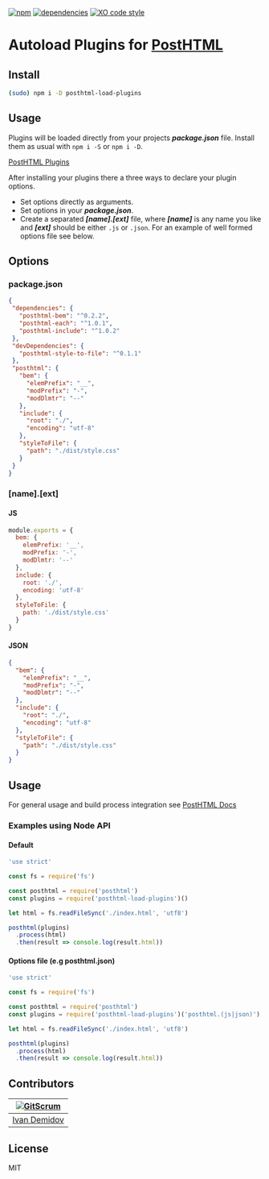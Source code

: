 [![npm][npm]][npm-1]
[![dependencies][deps]][deps-1]
[![XO code style][style]][style-1]

# Autoload Plugins for [PostHTML](https://github.com/posthtml/posthtml)

## Install

```bash
(sudo) npm i -D posthtml-load-plugins
```
## Usage

Plugins will be loaded directly from your projects ***package.json*** file.
Install them as usual with ``` npm i -S ``` or ``` npm i -D ```.

[PostHTML Plugins](https://maltsev.github.io/posthtml-plugins/)

After installing your plugins there a three ways to declare your plugin options.

- Set options directly as arguments.
- Set options in your ***package.json***.
- Create a separated ***[name].[ext]*** file, where ***[name]*** is any name you like and ***[ext]*** should be either ``` .js ``` or ``` .json ```.
For an example of well formed options file see below.

## Options

### package.json

```json
{
 "dependencies": {
   "posthtml-bem": "^0.2.2",
   "posthtml-each": "^1.0.1",
   "posthtml-include": "^1.0.2"
 },
 "devDependencies": {
   "posthtml-style-to-file": "^0.1.1"
 },
 "posthtml": {
   "bem": {
     "elemPrefix": "__",
     "modPrefix": "-",
     "modDlmtr": "--"
   },
   "include": {
     "root": "./",
     "encoding": "utf-8"
   },
   "styleToFile": {
     "path": "./dist/style.css"
   }
 }
}
```

### [name].[ext]

#### JS
```js
module.exports = {
  bem: {
    elemPrefix: '__',
    modPrefix: '-',
    modDlmtr: '--'
  },
  include: {
    root: './',
    encoding: 'utf-8'
  },
  styleToFile: {
    path: './dist/style.css'
  }
}
```
#### JSON

```json
{
  "bem": {
    "elemPrefix": "__",
    "modPrefix": "-",
    "modDlmtr": "--"
  },
  "include": {
    "root": "./",
    "encoding": "utf-8"
  },
  "styleToFile": {
    "path": "./dist/style.css"
  }
}
```

## Usage
For general usage and build process integration see [PostHTML Docs](https://github.com/posthtml/posthtml#usage)

### Examples using Node API
#### Default

```js
'use strict'

const fs = require('fs')

const posthtml = require('posthtml')
const plugins = require('posthtml-load-plugins')()

let html = fs.readFileSync('./index.html', 'utf8')

posthtml(plugins)
  .process(html)
  .then(result => console.log(result.html))
```

#### Options file (e.g posthtml.json)

```js
'use strict'

const fs = require('fs')

const posthtml = require('posthtml')
const plugins = require('posthtml-load-plugins')('posthtml.(js|json)')

let html = fs.readFileSync('./index.html', 'utf8')

posthtml(plugins)
  .process(html)
  .then(result => console.log(result.html))
```
## Contributors

[![GitScrum](https://avatars.githubusercontent.com/u/2789192?s=130)](https://github.com/GitScrum) |
---|
[Ivan Demidov](https://github.com/GitScrum) |

## License

MIT

[npm]:  https://badge.fury.io/js/posthtml-load-plugins.svg
[npm-1]: https://badge.fury.io/js/posthtml-load-plugins

[deps]: https://david-dm.org/michael-ciniawsky/posthtml-load-plugins.svg
[deps-1]: https://david-dm.org/michael-ciniawsky/posthtml-load-plugins

[style]: https://img.shields.io/badge/code_style-XO-5ed9c7.svg
[style-1]: https://github.com/michael-ciniawsky/posthtml-load-plugins
